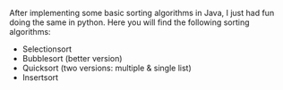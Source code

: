 After implementing some basic sorting algorithms in Java, I just had fun doing the same in python.
Here you will find the following sorting algorithms:
- Selectionsort
- Bubblesort (better version)
- Quicksort (two versions: multiple & single list)
- Insertsort
